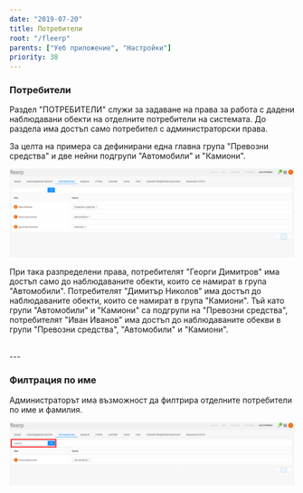 ```yaml
---
date: "2019-07-20"
title: Потребители
root: "/fleerp"
parents: ["Уеб приложение", "Настройки"]
priority: 38
---
```


### Потребители

Раздел "ПОТРЕБИТЕЛИ" служи за задаване на права за работа с дадени наблюдавани обекти
на отделните потребители на системата. До раздела има достъп само потребител с администраторски
права.

За целта на примера са дефинирани една главна група "Превозни средства" и две нейни
подгрупи "Автомобили" и "Камиони".

![Users](users-bg.png)

При така разпределени права, потребителят "Георги Димитров" има достъп само до наблюдаваните
обекти, които се намират в група "Автомобили". Потребителят "Димитър Николов" има достъп до
наблюдаваните обекти, които се намират в група "Камиони". Тъй като групи "Автомобили" и
"Камиони" са подгрупи на "Превозни средства", потребителят "Иван Иванов" има достъп до
наблюдаваните обекви в групи "Превозни средства", "Автомобили" и "Камиони".

<br>
---

### Филтрация по име

Администраторът има възможност да филтрира отделните потребители по име и фамилия.

![Users](filter-bg.png)
